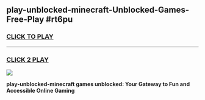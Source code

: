 
## play-unblocked-minecraft-Unblocked-Games-Free-Play #rt6pu
<h3>
<a href="https://us.freeplayer.one?title=play-unblocked-minecraft&ref=9M">CLICK TO PLAY</a></h3>
<hr>

<h3>
<a href="https://us.freeplayer.one?title=play-unblocked-minecraft&ref=9M">CLICK 2 PLAY</a>
  
</h3>

<a href="https://us.freeplayer.one?title=play-unblocked-minecraft&ref=9M"><img src="https://clearcache.store/games.png"></a>


**play-unblocked-minecraft games unblocked: Your Gateway to Fun and Accessible Online Gaming**

